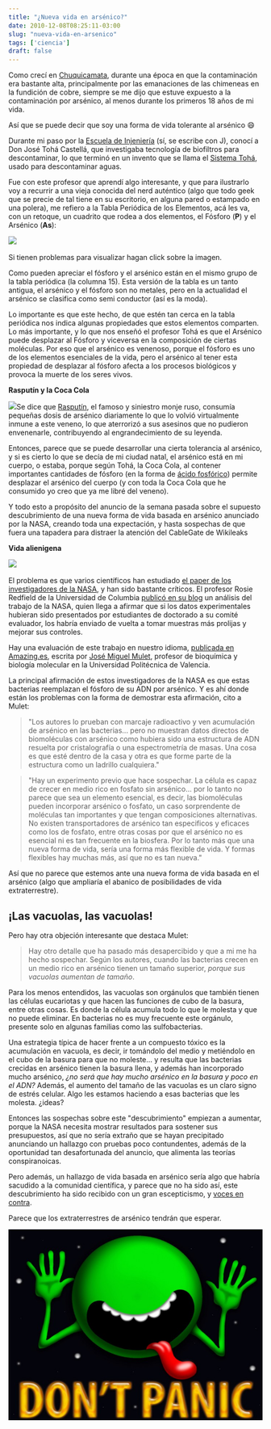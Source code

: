 ```yaml
---
title: "¿Nueva vida en arsénico?"
date: 2010-12-08T08:25:11-03:00
slug: "nueva-vida-en-arsenico"
tags: ['ciencia']
draft: false
---
```


Como crecí en
[Chuquicamata](http://www.lnds.net/blog/2007/08/adios-chuquicamata.html),
durante una época en que la contaminación era bastante alta,
principalmente por las emanaciones de las chimeneas en la fundición de
cobre, siempre se me dijo que estuve expuesto a la contaminación por
arsénico, al menos durante los primeros 18 años de mi vida.

Así que se puede decir que soy una forma de vida tolerante al arsénico
:smile:

Durante mi paso por la [Escuela de Injeniería](http://ingenieria.uchile.cl/) (sí, se escribe con J), conocí
a Don José Tohá Castellá, que investigaba tecnología de biofiltros para
descontaminar, lo que terminó en un invento que se llama el [Sistema
Tohá](http://www.sistematoha.cl/), usado para descontaminar aguas.

Fue con este profesor que aprendí algo interesante, y que para
ilustrarlo voy a recurrir a una vieja conocida del nerd auténtico (algo
que todo geek que se precie de tal tiene en su escritorio, en alguna
pared o estampado en una polera), me refiero a la Tabla Periódica de los
Elementos, acá les va, con un retoque, un cuadrito que rodea a dos
elementos, el Fósforo (**P**) y el Arsénico (**As**):

![](tabla-periodica1.png)

Si tienen problemas para visualizar hagan click sobre la imagen.

Como pueden apreciar el fósforo y el arsénico están en el mismo grupo de
la tabla periódica (la columna 15). Esta versión de la tabla es un tanto
antigua, el arsénico y el fósforo son no metales, pero en la actualidad
el arsénico se clasifica como semi conductor (así es la moda).

Lo importante es que este hecho, de que estén tan cerca en la tabla
periódica nos indica algunas propiedades que estos elementos comparten.
Lo más importante, y lo que nos enseñó el profesor Tohá es que el
Arsénico puede desplazar al Fósforo y viceversa en la composición de
ciertas moléculas. Por eso que el arsénico es venenoso, porque el
fósforo es uno de los elementos esenciales de la vida, pero el arsénico
al tener esta propiedad de desplazar al fósforo afecta a los procesos
biológicos y provoca la muerte de los seres vivos.

**Rasputín y la Coca Cola**

[![](http://www.lnds.net/blog/wp-content/uploads/2010/12/rasputin1-243x300.jpg)](http://www.lnds.net/blog/wp-content/uploads/2010/12/rasputin1.jpg)Se
dice que [Rasputín](http://es.wikipedia.org/wiki/Grigori_Rasput%C3%ADn),
el famoso y siniestro monje ruso, consumía pequeñas dosis de arsénico
diariamente lo que lo volvió virtualmente inmune a este veneno, lo que
aterrorizó a sus asesinos que no pudieron envenenarle, contribuyendo al
engrandecimiento de su leyenda.

Entonces, parece que se puede desarrollar una cierta tolerancia al
arsénico, y si es cierto lo que se decía de mi ciudad natal, el arsénico
está en mi cuerpo, o estaba, porque según Tohá, la Coca Cola, al
contener importantes cantidades de fósforo (en la forma de [ácido
fosfórico](http://es.wikipedia.org/wiki/%C3%81cido_fosf%C3%B3rico))
permite desplazar el arsénico del cuerpo (y con toda la Coca Cola que he
consumido yo creo que ya me libré del veneno).

Y todo esto a propósito del anuncio de la semana pasada sobre el
supuesto descubrimiento de una nueva forma de vida basada en arsénico
anunciado por la NASA, creando toda una expectación, y hasta sospechas
de que fuera una tapadera para distraer la atención del CableGate de
Wikileaks

**Vida alienigena**

[![](http://www.lnds.net/blog/wp-content/uploads/2010/12/bacteriasarsenico.jpg)](http://www.lnds.net/blog/wp-content/uploads/2010/12/bacteriasarsenico.jpg)

El problema es que varios científicos han estudiado [el paper de los
investigadores de la
NASA](http://www.sciencemag.org/content/early/2010/12/01/science.1197258),
y han sido bastante críticos. El profesor Rosie Redfield de la
Universidad de Columbia [publicó en su
blog](http://rrresearch.blogspot.com/2010/12/arsenic-associated-bacteria-nasas.html)
un análisis del trabajo de la NASA, quien llega a afirmar que si los
datos experimentales hubieran sido presentados por estudiantes de
doctorado a su comité evaluador, los habría enviado de vuelta a tomar
muestras más prolijas y mejorar sus controles.

Hay una evaluación de este trabajo en nuestro idioma, [publicada en
Amazing.es](http://amazings.es/2010/12/08/arsenicleaks-la-vida-a-base-de-arsenico-hace-aguas/),
escrita por [José Miguel
Mulet](http://amazings.es/autor/jose-miguel-mulet/), profesor de
bioquímica y biología molecular en la Universidad Politécnica de
Valencia.

La principal afirmación de estos investigadores de la NASA es que estas
bacterias reemplazan el fósforo de su ADN por arsénico. Y es ahí donde
están los problemas con la forma de demostrar esta afirmación, cito a
Mulet:


> "Los autores lo prueban con marcaje radioactivo y ven acumulación de
> arsénico en las bacterias... pero no muestran datos directos de
> biomoléculas con arsénico como hubiera sido una estructura de ADN
> resuelta por cristalografía o una espectrometría de masas. Una cosa es
> que esté dentro de la casa y otra es que forme parte de la estructura
> como un ladrillo cualquiera."

> "Hay un experimento previo que hace sospechar. La célula es capaz de
> crecer en medio rico en fosfato sin arsénico... por lo tanto no parece
> que sea un elemento esencial, es decir, las biomoléculas pueden
> incorporar arsénico o fosfato, un caso sorprendente de moléculas tan
> importantes y que tengan composiciones alternativas. No existen
> transportadores de arsénico tan especificos y eficaces como los de
> fosfato, entre otras cosas por que el arsénico no es esencial ni es
> tan frecuente en la biosfera. Por lo tanto más que una nueva forma de
> vida, sería una forma más flexible de vida. Y formas flexibles hay
> muchas más, así que no es tan nueva."

Así que no parece que estemos ante una nueva forma de vida basada en el
arsénico (algo que ampliaría el abanico de posibilidades de vida
extraterrestre).

## **¡Las vacuolas, las vacuolas!**

Pero hay otra objeción interesante que destaca Mulet:

> Hay otro detalle que ha pasado más desapercibido y que a mi me ha
> hecho sospechar. Según los autores, cuando las bacterias crecen en un
> medio rico en arsénico tienen un tamaño superior, *porque sus vacuolas
> aumentan de tamaño*.

Para los menos entendidos, las vacuolas son orgánulos que también tienen
las células eucariotas y que hacen las funciones de cubo de la basura,
entre otras cosas. Es donde la célula acumula todo lo que le molesta y
que no puede eliminar. En bacterias no es muy frecuente este orgánulo,
presente solo en algunas familias como las sulfobacterias.

Una estrategia típica de hacer frente a un compuesto tóxico es la
acumulación en vacuola, es decir, ir tomándolo del medio y metiéndolo en
el cubo de la basura para que no moleste... y resulta que las bacterias
crecidas en arsénico tienen la basura llena, y además han incorporado
mucho arsénico, *¿no será que hay mucho arsénico en la basura y poco en
el ADN?* Además, el aumento del tamaño de las vacuolas es un claro signo
de estrés celular. Algo les estamos haciendo a esas bacterias que les
molesta. ¿ideas?

Entonces las sospechas sobre este "descubrimiento" empiezan a
aumentar, porque la NASA necesita mostrar resultados para sostener sus
presupuestos, así que no sería extraño que se hayan precipitado
anunciando un hallazgo con pruebas poco contundentes, además de la
oportunidad tan desafortunada del anuncio, que alimenta las teorías
conspiranoicas.

Pero además, un hallazgo de vida basada en arsénico sería algo que
habría sacudido a la comunidad científica, y parece que no ha sido así,
este descubrimiento ha sido recibido con un gran escepticismo, y [voces
en contra](http://sonicando.com/?p=1907).

Parece que los extraterrestres de arsénico tendrán que esperar.

![](dont-panic-700x525.jpg)
